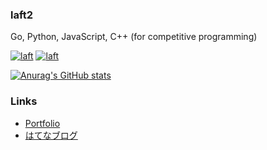### laft2
Go, Python, JavaScript, C++ (for competitive programming) 

[![laft](https://img.shields.io/endpoint?url=https%3A%2F%2Fatcoder-badges.now.sh%2Fapi%2Fatcoder%2Fjson%2Flaft)](https://atcoder.jp/users/laft)
[![laft](https://img.shields.io/endpoint?url=https%3A%2F%2Fatcoder-badges.now.sh%2Fapi%2Fcodeforces%2Fjson%2Flaft)](https://codeforces.com/profile/laft)

[![Anurag's GitHub stats](https://github-readme-stats-lafts-projects.vercel.app/api?username=laft2&count_private=true&show_icons=true&line_height=28)](https://github.com/anuraghazra/github-readme-stats)

### Links
+ [Portfolio](https://laft.dev/)
+ [はてなブログ](https://laft.hatenablog.com/)
